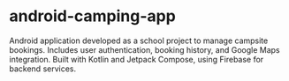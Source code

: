 # android-camping-app
Android application developed as a school project to manage campsite bookings. Includes user authentication, booking history, and Google Maps integration. Built with Kotlin and Jetpack Compose, using Firebase for backend services.
